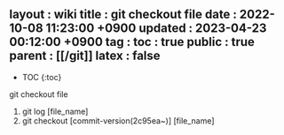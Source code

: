 layout  : wiki
title   : git checkout file
date    : 2022-10-08 11:23:00 +0900
updated : 2023-04-23 00:12:00 +0900
tag     : 
toc     : true
public  : true
parent  : [[/git]]
latex   : false
---

* TOC
{:toc}

git checkout file
1. git log [file_name]
2. git checkout [commit-version(2c95ea~)] [file_name]

